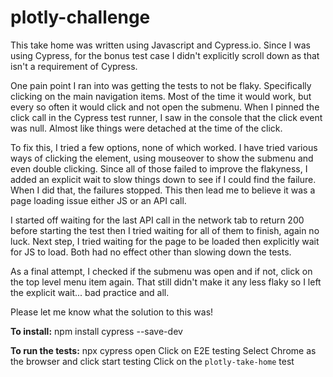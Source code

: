 # plotly-challenge

This take home was written using Javascript and Cypress.io. Since I was using Cypress, for the bonus test case I didn't explicitly scroll down as that isn't a requirement of Cypress.

One pain point I ran into was getting the tests to not be flaky. 
Specifically clicking on the main navigation items. Most of the time 
it would work, but every so often it would click and not open the submenu. 
When I pinned the click call in the Cypress test runner, I saw in the console 
that the click event was null. Almost like things were detached at the time of the click.

To fix this, I tried a few options, none of which worked.
I have tried various ways of clicking the element, using mouseover to show the submenu and even double clicking.
Since all of those failed to improve the flakyness, I added an explicit wait to slow things down
to see if I could find the failure. When I did that, the failures stopped. This then lead me to
believe it was a page loading issue either JS or an API call. 

I started off waiting for the last API call in the network tab to return 200 before starting the test
then I tried waiting for all of them to finish, again no luck. Next step, I tried waiting for the page to be loaded
then explicitly wait for JS to load. Both had no effect other than slowing down the tests.

As a final attempt, I checked if the submenu was open and if not, click on the top level menu item again.
That still didn't make it any less flaky so I left the explicit wait... bad practice and all.

Please let me know what the solution to this was!

**To install:**
npm install cypress --save-dev

**To run the tests:**
npx cypress open 
Click on E2E testing 
Select Chrome as the browser and click start testing 
Click on the `plotly-take-home` test